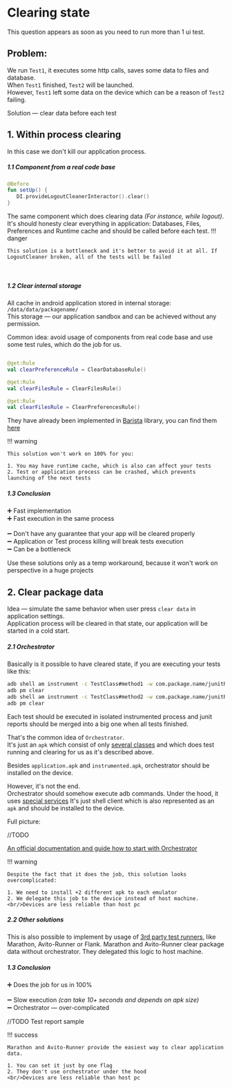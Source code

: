 # Clearing state

This question appears as soon as you need to run more than 1 ui test.

## Problem:

We run `Test1`, it executes some http calls, saves some data to files and database.
<br/>When `Test1` finished, `Test2` will be launched.
<br/>However, `Test1` left some data on the device which can be a reason of `Test2` failing.

Solution — clear data before each test

## 1. Within process clearing

In this case we don't kill our application process.

##### 1.1 Component from a real code base <br/>

``` kotlin
@Before 
fun setUp() {
   DI.provideLogoutCleanerInteractor().clear() 
}
```

The same component which does clearing data _(For instance, while logout)_. It's should honesty clear everything in
application: Databases, Files, Preferences and Runtime cache and should be called before each test.
!!! danger

    This solution is a bottleneck and it's better to avoid it at all. If LogoutCleaner broken, all of the tests will be failed

<br/>

##### 1.2 Clear internal storage  <br/>

All cache in android application stored in internal storage: `/data/data/packagename/`
<br/>This storage — our application sandbox and can be achieved without any permission.

Common idea: avoid usage of components from real code base and use some test rules, which do the job for us.

```kotlin

@get:Rule 
val clearPreferenceRule = ClearDatabaseRule()

@get:Rule 
val clearFilesRule = ClearFilesRule()

@get:Rule 
val clearFilesRule = ClearPreferencesRule()

```

They have already been implemented in [Barista](https://github.com/AdevintaSpain/Barista/) library, you can find
them [here](https://github.com/AdevintaSpain/Barista/tree/master/library/src/main/java/com/adevinta/android/barista/rule/cleardata)

!!! warning

    This solution won't work on 100% for you:

    1. You may have runtime cache, which is also can affect your tests
    2. Test or application process can be crashed, which prevents launching of the next tests

##### 1.3 Conclusion<br/>

➕ Fast implementation<br/>
➕ Fast execution in the same process<br/>
<br/>
➖ Don't have any guarantee that your app will be cleared properly<br/>
➖ Application or Test process killing will break tests execution <br/>
➖ Can be a bottleneck<br/>

Use these solutions only as a temp workaround, because it won't work on perspective in a huge projects

## 2. Clear package data

Idea — simulate the same behavior when user press `clear data` in application settings.
<br/>Application process will be cleared in that state, our application will be started in a cold start.

##### 2.1 Orchestrator

Basically is it possible to have cleared state, if you are executing your tests like this:

```bash
adb shell am instrument -c TestClass#method1 -w com.package.name/junitRunnerClass
adb pm clear
adb shell am instrument -c TestClass#method2 -w com.package.name/junitRunnerClass
adb pm clear
```

Each test should be executed in isolated instrumented process and junit reports should be merged into a big one when all
tests finished.

That's the common idea of `Orchestrator`.
<br/>
It's just an `apk` which consist of
only [several classes](https://github.com/android/android-test/tree/master/runner/android_test_orchestrator/java/androidx/test/orchestrator)
and which does test running and clearing for us as it's described above.

Besides `application.apk` and `instrumented.apk`, orchestrator should be installed on the device.

However, it's not the end.
<br/>
Orchestrator should somehow execute adb commands. Under the hood, it
uses [special services](https://github.com/android/android-test/tree/master/services)
It's just shell client which is also represented as an `apk` and should be installed to the device.

Full picture:

//TODO

[An official documentation and guide how to start with Orchestrator](https://developer.android.com/training/testing/junit-runner#using-android-test-orchestrator)

!!! warning

    Despite the fact that it does the job, this solution looks overcomplicated:

    1. We need to install +2 different apk to each emulator
    2. We delegate this job to the device instead of host machine. 
    <br/>Devices are less reliable than host pc

##### 2.2 Other solutions

This is also possible to implement by usage
of [3rd party test runners](https://android-ui-testing.github.io/Cookbook/practices/test_runners_review/), like
Marathon, Avito-Runner or Flank. Marathon and Avito-Runner clear package data without orchestrator. They delegated this
logic to host machine.

##### 1.3 Conclusion<br/>

➕ Does the job for us in 100% <br/>
<br/>
➖ Slow execution _(can take 10+ seconds and depends on apk size)_ <br/>
➖ Orchestrator — over-complicated <br/>

//TODO Test report sample

!!! success

    Marathon and Avito-Runner provide the easiest way to clear application data.

    1. You can set it just by one flag
    2. They don't use orchestrator under the hood 
    <br/>Devices are less reliable than host pc



    
    



